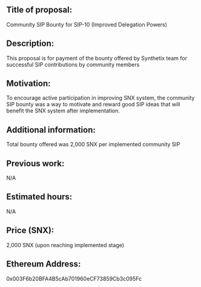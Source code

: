## Title of proposal: 
Community SIP Bounty for SIP-10 (Improved Delegation Powers)

## Description: 
This proposal is for payment of the bounty offered by Synthetix team for successful SIP contributions by community members

## Motivation: 
To encourage active participation in improving SNX system, the community SIP bounty was a way to motivate and reward good SIP ideas that will benefit the SNX system after implementation.

## Additional information: 
Total bounty offered was 2,000 SNX per implemented community SIP

## Previous work: 
N/A

## Estimated hours: 
N/A

## Price (SNX): 
2,000 SNX (upon reaching implemented stage)

## Ethereum Address: 
0x003F6b20BFA4B5cAb701960eCF73859Cb3c095Fc
